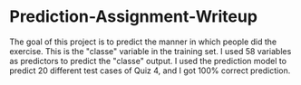 # Prediction-Assignment-Writeup
The goal of this project is to predict the manner in which people did the exercise. This is the "classe" variable in the training set. I used 58 variables as predictors to predict the "classe" output. I used the prediction model to predict 20 different test cases of Quiz 4, and I got 100% correct prediction.
